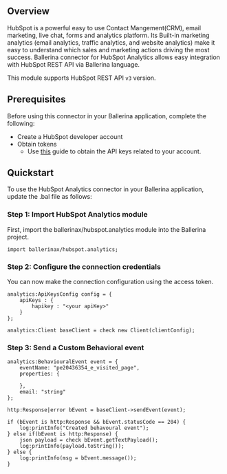 ## Overview
HubSpot is a powerful easy to use Contact Mangement(CRM), email marketing, live chat, forms and analytics platform. Its 
Built-in marketing analytics (email analytics, traffic analytics, and website analytics) make it easy to understand 
which sales and marketing actions driving the most success.
Ballerina connector for HubSpot Analytics allows easy integration with HubSpot REST API via Ballerina language. 

This module supports HubSpot REST API `v3` version.
 
## Prerequisites
Before using this connector in your Ballerina application, complete the following:
* Create a HubSpot developer account
* Obtain tokens
    -  Use [this](https://knowledge.hubspot.com/integrations/how-do-i-get-my-hubspot-api-key?_ga=2.57958890.1140639136.1626730652-1097354510.1626409334) guide to obtain the API keys related to your account.

## Quickstart
To use the HubSpot Analytics connector in your Ballerina application, update the .bal file as follows:
### Step 1: Import HubSpot Analytics module
First, import the ballerinax/hubspot.analytics module into the Ballerina project.
```ballerina
import ballerinax/hubspot.analytics;
```

### Step 2: Configure the connection credentials
You can now make the connection configuration using the access token.
```ballerina
analytics:ApiKeysConfig config = {
    apiKeys : {
        hapikey : "<your apiKey>"
    }
};

analytics:Client baseClient = check new Client(clientConfig);

```
### Step 3: Send a Custom Behavioral event

```
analytics:BehaviouralEvent event = {
    eventName: "pe20436354_e_visited_page",
    properties: {
        
    },
    email: "string"
};

http:Response|error bEvent = baseClient->sendEvent(event);

if (bEvent is http:Response && bEvent.statusCode == 204) {
    log:printInfo("Created behavoural event");
} else if(bEvent is http:Response) {
    json payload = check bEvent.getTextPayload();
    log:printInfo(payload.toString());
} else {
    log:printInfo(msg = bEvent.message());
}
```